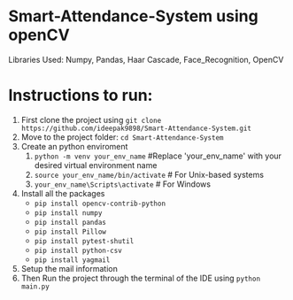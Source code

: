 # Smart-Attendance-System using openCV

Libraries Used: Numpy, Pandas, Haar Cascade, Face_Recognition, OpenCV

# Instructions to run:

1. First clone the project using `git clone https://github.com/ideepak9898/Smart-Attendance-System.git`
2. Move to the project folder: `cd Smart-Attendance-System`
3. Create an python enviroment
   1. `python -m venv your_env_name`  #Replace 'your_env_name' with your desired virtual environment name
   2. `source your_env_name/bin/activate`  # For Unix-based systems
   3. `your_env_name\Scripts\activate`  # For Windows
5. Install all the packages
   - `pip install opencv-contrib-python`
   - `pip install numpy`
   - `pip install pandas`
   - `pip install Pillow`
   - `pip install pytest-shutil`
   - `pip install python-csv`
   - `pip install yagmail`
7. Setup the mail information
8. Then Run the project through the terminal of the IDE using `python main.py`

